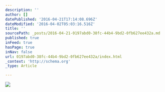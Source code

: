 ```yaml
---
description: ''
author: []
datePublished: '2016-04-21T17:14:08.696Z'
dateModified: '2016-04-02T05:03:16.516Z'
title: ''
sourcePath: _posts/2016-04-21-0197abd0-38fc-44b4-9bd2-0fb627ee432a.md
published: true
inFeed: true
hasPage: true
inNav: false
url: 0197abd0-38fc-44b4-9bd2-0fb627ee432a/index.html
_context: 'http://schema.org'
_type: Article

---
```

![](https://the-grid-user-content.s3-us-west-2.amazonaws.com/9c7f2f6b-9ac2-4940-81f1-6143b08a43c7.png)